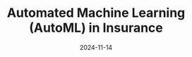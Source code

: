 ---
title: "Automated Machine Learning (AutoML) in Insurance"
collection: publications
category: journal
permalink: /publication/journal-2
date: 2024-11-14
venue: 'Insurance: Mathematics and Economics'
paperurl: 'https://www.sciencedirect.com/science/article/pii/S0167668724001057'
citation: 'Dong, P., Quan, Z. (2025). Automated Machine Learning (AutoML) in Insurance. <i>Insurance:
Mathematics and Economics</i>, 120, 17-41.'
---